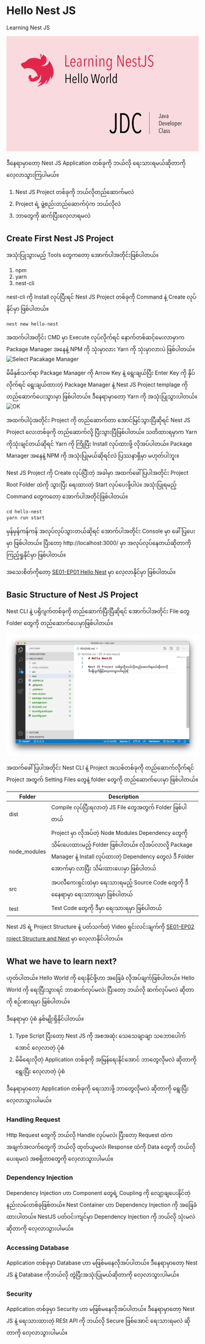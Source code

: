 # Hello Nest JS
Learning Nest JS 

![Hello NestJS](/images/nest-learn.png)

ဒီနေရာမှာတော့ Nest JS Application တစ်ခုကို ဘယ်လို ရေးသားရမယ်ဆိုတာကို လေ့လာသွားကြပါမယ်။ 

1. Nest JS Project တစ်ခုကို ဘယ်လိုတည်ဆောက်မလဲ
2. Project ရဲ့ ဖွဲ့စည်းတည်ဆောက်ပုံက ဘယ်လိုလဲ
3. ဘာတွေကို ဆက်ပြီးလေ့လာရမလဲ

## Create First Nest JS Project

အသုံးပြုသွားမည့် Tools တွေကတော့ အောက်ပါအတိုင်းဖြစ်ပါတယ်။
1. npm
2. yarn
3. nest-cli 

nest-cli ကို Install လုပ်ပြီးရင် Nest JS Project တစ်ခုကို Command နဲ့ Create လုပ်နိုင်မှာ ဖြစ်ပါတယ်။

```
nest new hello-nest
```

အထက်ပါအတိုင်း CMD မှာ Execute လုပ်လိုက်ရင် နောက်တစ်ဆင့်မေးလာမှာက Package Manager အနေနဲ့ NPM ကို သုံးမှာလား Yarn ကို သုံးမှာလားပဲ ဖြစ်ပါတယ်။
![Select Pacakage Manager](https://scontent.fmdl2-1.fna.fbcdn.net/v/t1.0-9/s960x960/84930485_10221483407898781_4983462579457228800_o.jpg?_nc_cat=109&_nc_eui2=AeE-w0YUFOUtPEtqhSxzuxDeyiC-iFeaWOFBAvqtMMysSOVZ3VFEwV92o2oDofLwqtSfmSAkaTTOG7bIjXR5Q6UqQrabgQvytAAhO8DOD89rWw&_nc_oc=AQkXrPfbbnEKQ_cXe2HcGjjddNUCKOx7phSiYgZ37JeL3DDq4B3DDoEv1gndmxz7NnA&_nc_ht=scontent.fmdl2-1.fna&oh=c68d6ed7ae55bfcdfd38a3e88c3d3c32&oe=5EC87367)

မိမိနှစ်သက်ရာ Package Manager ကို Arrow Key နဲ့ ရွေးချယ်ပြီး Enter Key ကို နှိပ်လိုက်ရင် ရွေးချယ်ထားတဲ့ Package Manager နဲ့ Nest JS Project templage ကို တည်ဆောက်ပေးသွားမှာ ဖြစ်ပါတယ်။ ဒီနေရာမှာတော့ Yarn ကို အသုံးပြုသွားပါတယ်။
![OK](https://scontent.fmdl2-2.fna.fbcdn.net/v/t1.0-9/84636471_10221483518781553_4353059889774329856_o.jpg?_nc_cat=111&_nc_eui2=AeHZoCXA6FqLdsUDOUuFkybqTf13AhdHeXQRL7p9dUnbxtT5XBWFbmwcG2oIW9gZJNJhHGSqVl5NGnxJv3M9fDjB-oIMqRc8BtawjESWpu9rfw&_nc_oc=AQmoOG46_x6XKy8tUq0rcXikBUWZhsbwd7qv76iZC3frx4eA6X_xTd8feJVHO2EyfBg&_nc_ht=scontent.fmdl2-2.fna&oh=07cf138c227361a6f7a2cf0ea6620372&oe=5EC07A17)

အထက်ပါပုံအတိုင်း Project ကို တည်ဆောက်တာ အောင်မြင်သွားပြီဆိုရင် Nest JS Project လေးတစ်ခုကို တည်ဆောက်လို့ ပြီးသွားပြီဖြစ်ပါတယ်။ သတိထားရမှာက Yarn ကိုသုံးချင်တယ်ဆိုရင် Yarn ကို ကြိုပြီး Install လုပ်ထားဖို့ လိုအပ်ပါတယ်။ Package Manager အနေနဲ့ NPM ကို အသုံးပြုမယ်ဆိုရင်လဲ ပြဿနာရှိမှာ မဟုတ်ပါဘူး။

Nest JS Project ကို Create လုပ်ပြီံးတဲ့ အခါမှာ အထက်ဖေါ်ပြပါအတိုင်း Project Root Folder ထဲကို သွားပြီး ရေးထားတဲ့ Start လုပ်ပေးဖို့ပါပဲ။ အသုံးပြုရမည့် Command တွေကတော့ အောက်ပါအတိုင်ဖြစ်ပါတယ်။

```
cd hello-nest
yarn run start
```
မှန်မှန်ကန်ကန် အလုပ်လုပ်သွားတယ်ဆိုရင် အောက်ပါအတိုင်း Console မှာ ဖေါ်ပြပေးမှာ ဖြစ်ပါတယ်။ ပြီးတော့ http://localhost:3000/ မှာ အလုပ်လုပ်နေတယ်ဆိုတာကို ကြည့်ရှုနိုင်မှာ ဖြစ်ပါတယ်။ 

အသေးစိတ်ကိုတော့ [SE01-EP01 Hello Nest](https://www.youtube.com/watch?v=xwIk3PYJkZg&t=3s) မှာ လေ့လာနိုင်မှာ ဖြစ်ပါတယ်။


## Basic Structure of Nest JS Project

Nest CLI နဲ့ ပရိုဂျက်တစ်ခုကို တည်ဆောက်ပြီးပြီဆိုရင် အောက်ပါအတိုင်း File တွေ Folder တွေကို တည်ဆောက်ပေးမှာဖြစ်ပါတယ်။ 

![Project Structure](/images/nest-project-structure.png)

အထက်ဖေါ်ပြပါအတိုင်း Nest CLI နဲ့ Project အသစ်တစ်ခုကို တည်ဆောက်လိုက်ရင် Project အတွက် Setting Files တွေနဲ့ folder တွေကို တည်ဆောက်ပေးမှာ ဖြစ်ပါတယ်။

| Folder | Description |
| --- | --- |
| dist | Compile လုပ်ပြီးရလာတဲ့ JS File တွေအတွက် Folder ဖြစ်ပါတယ် |
| node_modules | Project မှာ လိုအပ်တဲ့ Node Modules Dependency တွေကို သိမ်းပေးထားမည့် Folder ဖြစ်ပါတယ်။ လိုအပ်လာလို့ Package Manager နဲ့ Install လုပ်ထားတဲ့ Dependency တွေလဲ ဒီ Folder အောက်မှာ လာပြီး သိမ်းထားပေးမှာ ဖြစ်ပါတယ် |
| src | အပလီကေးရှင်းထဲမှာ ရေးသားရမည့် Source Code တွေကို ဒီနေေရာမှာ ရေးသာားရမှာ ဖြစ်ပါတယ် |
| test | Test Code တွေကို ဒီမှာ ရေးသားရမှာ ဖြစ်ပါတယ် |

Nest JS ရဲ့ Project Structure နဲ့ ပတ်သက်တဲ့ Video ရှင်းလင်းချက်ကို [SE01-EP02 roject Structure and Next](https://www.youtube.com/watch?v=pUwgyLCZZvo&feature=youtu.be) မှာ လေ့လာနိုင်ပါတယ်။

## What we have to learn next?

ဟုတ်ပါတယ်။ 
Hello World ကို ရေးနိုင်ဖို့ဟာ အခြေခံ လိုအပ်ချက်ဖြစ်ပါတယ်။ 
Hello World ကို ရေးပြီးသွားရင် ဘာဆက်လုပ်မလဲ၊ ပြီးတော့ ဘယ်လို ဆက်လုပ်မလဲ ဆိုတာကို စဉ်းစားရမှာ ဖြစ်ပါတယ်။ 

ဒီနေရာမှာ ပုံစံ နှစ်မျိုးရှိနိုင်ပါတယ်။ 

1. Type Script ပြီးတော့ Nest JS ကို အစအဆုံး သေသေချာချာ သဘောပေါက်အောင် လေ့လာတဲ့ ပုံစံ
2. မိမိရေးလိုတဲ့ Application တစ်ခုကို အမြန်ရေးနိုင်အောင် ဘာတွေလိုမလဲ ဆိုတာကို ရွေးပြီး လေ့လာတဲ့ ပုံစံ

ဒီနေရာမှာတော့ Application တစ်ခုကို ရေးသားဖို့ ဘာတွေလိုမလဲ ဆိုတာကို ရွေးပြီး လေ့လာသွားပါမယ်။

### Handling Request
Http Request တွေကို ဘယ်လို Handle လုပ်မလဲ၊ ပြီးတော့ Request ထဲက အချက်အလက်တွေကို ဘယ်လို ထုတ်ယူမလဲ၊ Response ထဲကို Data တွေကို ဘယ်လို ပေးရမလဲ အစရှိတာတွေကို လေ့လာသွားပါမယ်။

### Dependency Injection
Dependency Injection ဟာ Component တွေရဲ့ Coupling ကို လျော့ချပေးနိုင်တဲ့ နည်းလမ်းတစ်ခုဖြစ်တယ်။ Nest Container ဟာ Dependency Injection ကို အခြေခံထားပါတယ်။ NestJS ပတ်ဝင်းကျင်မှာ Dependency Injection ကို ဘယ်လို သုံးမလဲ ဆိုတာကို လေ့လာသွားပါမယ်။

### Accessing Database
Application တစ်ခုမှာ Database ဟာ မဖြစ်မနေလိုအပ်ပါတယ်။ ဒီနေရာမှာတော့ Nest JS နဲ့ Database ကိုဘယ်လို တွဲပြီးအသုံးပြုမယ်ဆိုတာကို လေ့လာသွားပါမယ်။

### Security
Application တစ်ခုမှာ Security ဟာ မဖြစ်မနေလိုအပ်ပါတယ်။ ဒီနေရာမှာတော့ Nest JS နဲ့ ရေးသားထားတဲ့ RESt API ကို ဘယ်လို Secure ဖြစ်အောင် ရေးသားရမလဲ ဆိုတာကို လေ့လာသွားပါမယ်။
